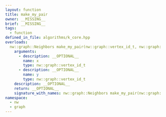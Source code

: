 ```yaml
---
layout: function
title: make_my_pair
owner: __MISSING__
brief: __MISSING__
tags:
  - function
defined_in_file: algorithms/k_core.hpp
overloads:
  nw::graph::Neighbors make_my_pair(nw::graph::vertex_id_t, nw::graph::vertex_id_t):
    arguments:
      - description: __OPTIONAL__
        name: x
        type: nw::graph::vertex_id_t
      - description: __OPTIONAL__
        name: y
        type: nw::graph::vertex_id_t
    description: __OPTIONAL__
    return: __OPTIONAL__
    signature_with_names: nw::graph::Neighbors make_my_pair(nw::graph::vertex_id_t x, nw::graph::vertex_id_t y)
namespace:
  - nw
  - graph
---
```

